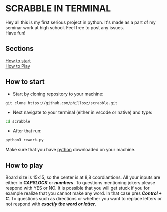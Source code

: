# SCRABBLE IN TERMINAL

Hey all this is my first serious project in python. It's made as a part of my seminar work at high school. Feel free to post any issues.<br>
Have fun!



## Sections
[How to start](#how-to-start)<br>
[How to Play](#how-to-play)

## How to start

- Start by cloning repository to your machine:
```git 
git clone https://github.com/phillosz/scrabble.git
```
- Next navigate to your terminal (either in vscode or native) and type:
```bash
cd scrabble
```
- After that run:
```bash
python3 rework.py
```

Make sure that you have [python](https://www.python.org/downloads/) downloaded on your machine.

## How to play

Board size is 15x15, so the center is at 8,8 coordiantions. All your inputs are either in ***CAPSLOCK*** or ***numbers***. To questions mentioning jokers please respond with YES or NO. It is possible that you will get stuck if you for example realize that you cannot make any word. In that case pres ***Control + C***. To questions such as directions or whether you want to replace letters or not respond with ***exactly the word or letter***.
